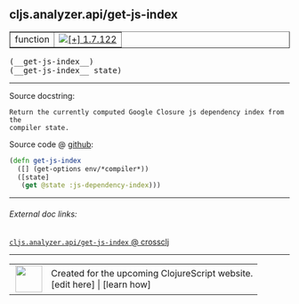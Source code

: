 ## cljs.analyzer.api/get-js-index



 <table border="1">
<tr>
<td>function</td>
<td><a href="https://github.com/cljsinfo/cljs-api-docs/tree/1.7.122"><img valign="middle" alt="[+] 1.7.122" title="Added in 1.7.122" src="https://img.shields.io/badge/+-1.7.122-lightgrey.svg"></a> </td>
</tr>
</table>


 <samp>
(__get-js-index__)<br>
</samp>
 <samp>
(__get-js-index__ state)<br>
</samp>

---





Source docstring:

```
Return the currently computed Google Closure js dependency index from the
compiler state.
```


Source code @ [github](https://github.com/clojure/clojurescript/blob/r1.7.145/src/main/clojure/cljs/analyzer/api.clj#L61-L66):

```clj
(defn get-js-index
  ([] (get-options env/*compiler*))
  ([state]
   (get @state :js-dependency-index)))
```

<!--
Repo - tag - source tree - lines:

 <pre>
clojurescript @ r1.7.145
└── src
    └── main
        └── clojure
            └── cljs
                └── analyzer
                    └── <ins>[api.clj:61-66](https://github.com/clojure/clojurescript/blob/r1.7.145/src/main/clojure/cljs/analyzer/api.clj#L61-L66)</ins>
</pre>

-->

---



###### External doc links:

[`cljs.analyzer.api/get-js-index` @ crossclj](http://crossclj.info/fun/cljs.analyzer.api/get-js-index.html)<br>

---

 <table>
<tr><td>
<img valign="middle" align="right" width="48px" src="http://i.imgur.com/Hi20huC.png">
</td><td>
Created for the upcoming ClojureScript website.<br>
[edit here] | [learn how]
</td></tr></table>

[edit here]:https://github.com/cljsinfo/cljs-api-docs/blob/master/cljsdoc/cljs.analyzer.api/get-js-index.cljsdoc
[learn how]:https://github.com/cljsinfo/cljs-api-docs/wiki/cljsdoc-files

<!--

This information was too distracting to show to readers, but I'll leave it
commented here since it is helpful to:

- pretty-print the data used to generate this document
- and show how to retrieve that data



The API data for this symbol:

```clj
{:ns "cljs.analyzer.api",
 :name "get-js-index",
 :signature ["[]" "[state]"],
 :history [["+" "1.7.122"]],
 :type "function",
 :full-name-encode "cljs.analyzer.api/get-js-index",
 :source {:code "(defn get-js-index\n  ([] (get-options env/*compiler*))\n  ([state]\n   (get @state :js-dependency-index)))",
          :title "Source code",
          :repo "clojurescript",
          :tag "r1.7.145",
          :filename "src/main/clojure/cljs/analyzer/api.clj",
          :lines [61 66]},
 :full-name "cljs.analyzer.api/get-js-index",
 :docstring "Return the currently computed Google Closure js dependency index from the\ncompiler state."}

```

Retrieve the API data for this symbol:

```clj
;; from Clojure REPL
(require '[clojure.edn :as edn])
(-> (slurp "https://raw.githubusercontent.com/cljsinfo/cljs-api-docs/catalog/cljs-api.edn")
    (edn/read-string)
    (get-in [:symbols "cljs.analyzer.api/get-js-index"]))
```

-->
